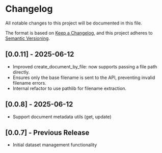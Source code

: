 # Changelog

All notable changes to this project will be documented in this file.

The format is based on [Keep a Changelog](https://keepachangelog.com/en/1.0.0/),
and this project adheres to [Semantic Versioning](https://semver.org/spec/v2.0.0.html).

## [0.0.11] - 2025-06-12
- Improved create_document_by_file: now supports passing a file path directly.
- Ensures only the base filename is sent to the API, preventing invalid filename errors.
- Internal refactor to use pathlib for filename extraction. 

## [0.0.8] - 2025-06-12
- Support document metadata utils (get, update)

## [0.0.7] - Previous Release
- Initial dataset management functionality

